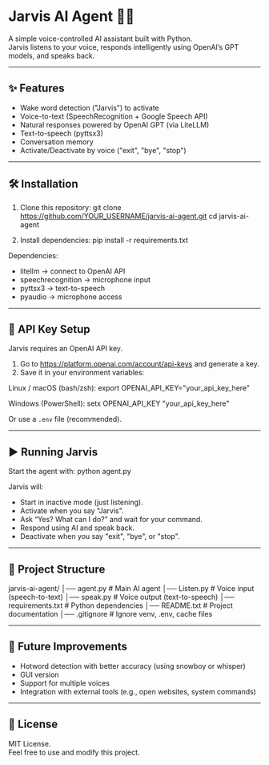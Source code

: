 Jarvis AI Agent 🎤🤖
====================

A simple voice-controlled AI assistant built with Python.  
Jarvis listens to your voice, responds intelligently using OpenAI’s GPT models, and speaks back.  

--------------------------------
✨ Features
--------------------------------
- Wake word detection ("Jarvis") to activate
- Voice-to-text (SpeechRecognition + Google Speech API)
- Natural responses powered by OpenAI GPT (via LiteLLM)
- Text-to-speech (pyttsx3)
- Conversation memory
- Activate/Deactivate by voice ("exit", "bye", "stop")

--------------------------------
🛠 Installation
--------------------------------
1. Clone this repository:
   git clone https://github.com/YOUR_USERNAME/jarvis-ai-agent.git
   cd jarvis-ai-agent

2. Install dependencies:
   pip install -r requirements.txt

Dependencies:
- litellm → connect to OpenAI API
- speechrecognition → microphone input
- pyttsx3 → text-to-speech
- pyaudio → microphone access

--------------------------------
🔑 API Key Setup
--------------------------------
Jarvis requires an OpenAI API key.

1. Go to https://platform.openai.com/account/api-keys and generate a key.
2. Save it in your environment variables:

Linux / macOS (bash/zsh):
   export OPENAI_API_KEY="your_api_key_here"

Windows (PowerShell):
   setx OPENAI_API_KEY "your_api_key_here"

Or use a `.env` file (recommended).

--------------------------------
▶️ Running Jarvis
--------------------------------
Start the agent with:
   python agent.py

Jarvis will:
- Start in inactive mode (just listening).
- Activate when you say "Jarvis".
- Ask “Yes? What can I do?” and wait for your command.
- Respond using AI and speak back.
- Deactivate when you say "exit", "bye", or "stop".

--------------------------------
📂 Project Structure
--------------------------------
jarvis-ai-agent/
│── agent.py         # Main AI agent
│── Listen.py        # Voice input (speech-to-text)
│── speak.py         # Voice output (text-to-speech)
│── requirements.txt # Python dependencies
│── README.txt       # Project documentation
│── .gitignore       # Ignore venv, .env, cache files

--------------------------------
🚀 Future Improvements
--------------------------------
- Hotword detection with better accuracy (using snowboy or whisper)
- GUI version
- Support for multiple voices
- Integration with external tools (e.g., open websites, system commands)

--------------------------------
📝 License
--------------------------------
MIT License.  
Feel free to use and modify this project.
